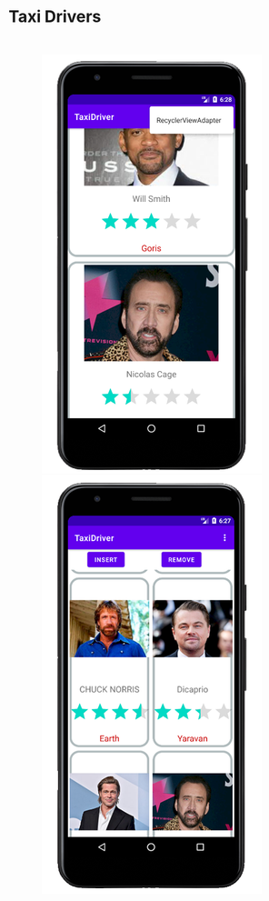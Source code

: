 # Taxi Drivers

<br>
<p align="center">
<img src="assets/g01.png"/> <br>
<img src="assets/g02.png"/> <br>
</p><br>